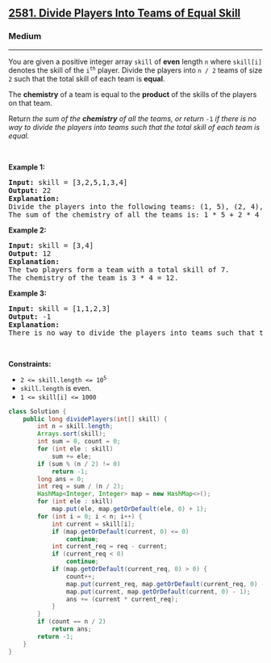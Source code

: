 <h2><a href="https://leetcode.com/problems/divide-players-into-teams-of-equal-skill">2581. Divide Players Into Teams of Equal Skill</a></h2><h3>Medium</h3><hr><p>You are given a positive integer array <code>skill</code> of <strong>even</strong> length <code>n</code> where <code>skill[i]</code> denotes the skill of the <code>i<sup>th</sup></code> player. Divide the players into <code>n / 2</code> teams of size <code>2</code> such that the total skill of each team is <strong>equal</strong>.</p>

<p>The <strong>chemistry</strong> of a team is equal to the <strong>product</strong> of the skills of the players on that team.</p>

<p>Return <em>the sum of the <strong>chemistry</strong> of all the teams, or return </em><code>-1</code><em> if there is no way to divide the players into teams such that the total skill of each team is equal.</em></p>

<p>&nbsp;</p>
<p><strong class="example">Example 1:</strong></p>

<pre>
<strong>Input:</strong> skill = [3,2,5,1,3,4]
<strong>Output:</strong> 22
<strong>Explanation:</strong> 
Divide the players into the following teams: (1, 5), (2, 4), (3, 3), where each team has a total skill of 6.
The sum of the chemistry of all the teams is: 1 * 5 + 2 * 4 + 3 * 3 = 5 + 8 + 9 = 22.
</pre>

<p><strong class="example">Example 2:</strong></p>

<pre>
<strong>Input:</strong> skill = [3,4]
<strong>Output:</strong> 12
<strong>Explanation:</strong> 
The two players form a team with a total skill of 7.
The chemistry of the team is 3 * 4 = 12.
</pre>

<p><strong class="example">Example 3:</strong></p>

<pre>
<strong>Input:</strong> skill = [1,1,2,3]
<strong>Output:</strong> -1
<strong>Explanation:</strong> 
There is no way to divide the players into teams such that the total skill of each team is equal.
</pre>

<p>&nbsp;</p>
<p><strong>Constraints:</strong></p>

<ul>
	<li><code>2 &lt;= skill.length &lt;= 10<sup>5</sup></code></li>
	<li><code>skill.length</code> is even.</li>
	<li><code>1 &lt;= skill[i] &lt;= 1000</code></li>
</ul>

```java
class Solution {
    public long dividePlayers(int[] skill) {
        int n = skill.length;
        Arrays.sort(skill);
        int sum = 0, count = 0;
        for (int ele : skill)
            sum += ele;
        if (sum % (n / 2) != 0)
            return -1;
        long ans = 0;
        int req = sum / (n / 2);
        HashMap<Integer, Integer> map = new HashMap<>();
        for (int ele : skill)
            map.put(ele, map.getOrDefault(ele, 0) + 1);
        for (int i = 0; i < n; i++) {
            int current = skill[i];
            if (map.getOrDefault(current, 0) <= 0)
                continue;
            int current_req = req - current;
            if (current_req < 0)
                continue;
            if (map.getOrDefault(current_req, 0) > 0) {
                count++;
                map.put(current_req, map.getOrDefault(current_req, 0) - 1);
                map.put(current, map.getOrDefault(current, 0) - 1);
                ans += (current * current_req);
            }
        }
        if (count == n / 2)
            return ans;
        return -1;
    }
}
```
